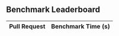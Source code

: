 ## Benchmark Leaderboard

| Pull Request | Benchmark Time (s) |
|--------------|--------------------|
